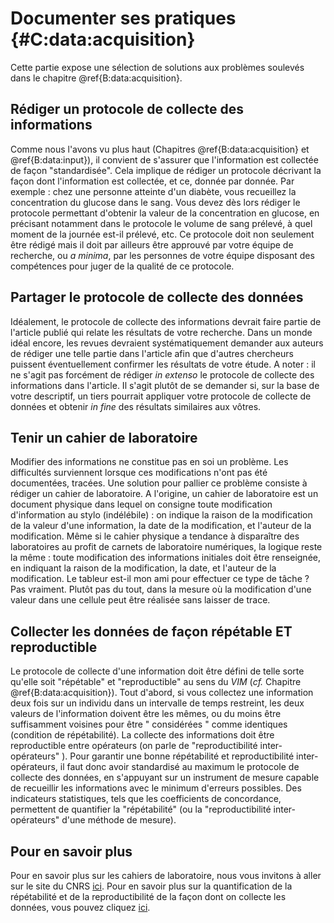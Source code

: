 # Documenter ses pratiques {#C:data:acquisition}

Cette partie expose une sélection de solutions aux problèmes soulevés
dans le chapitre \@ref{B:data:acquisition}.

## Rédiger un protocole de collecte des informations

Comme nous l'avons vu plus haut (Chapitres \@ref{B:data:acquisition} et
\@ref{B:data:input}), il convient de s'assurer que l'information est collectée
de façon "standardisée".  Cela implique de rédiger un protocole décrivant la
façon dont l'information est collectée, et ce, donnée par donnée. Par exemple :
chez une personne atteinte d'un diabète, vous recueillez la concentration du
glucose dans le sang.  Vous devez dès lors rédiger le protocole permettant
d'obtenir la valeur de la concentration en glucose, en précisant notamment dans
le protocole le volume de sang prélevé, à quel moment de la journée est-il
prélevé, etc. Ce protocole doit non seulement être rédigé mais il doit par
ailleurs être approuvé par votre équipe de recherche, ou *a minima*, par les
personnes de votre équipe disposant des compétences pour juger de la qualité de
ce protocole.

## Partager le protocole de collecte des données

Idéalement, le protocole de collecte des informations devrait faire partie de
l'article publié qui relate les résultats de votre recherche.  Dans un monde
idéal encore, les revues devraient systématiquement demander aux auteurs de
rédiger une telle partie dans l'article afin que d'autres chercheurs puissent
éventuellement confirmer les résultats de votre étude. A noter : il ne s'agit
pas forcément de rédiger *in extenso* le protocole de collecte des informations
dans l'article. Il s'agit plutôt de se demander si, sur la base de votre
descriptif, un tiers pourrait appliquer votre protocole de collecte de données
et obtenir *in fine* des résultats similaires aux vôtres.

## Tenir un cahier de laboratoire

Modifier des informations ne constitue pas en soi un problème.  Les difficultés
surviennent lorsque ces modifications n'ont pas été documentées, tracées.  Une
solution pour pallier ce problème consiste à rédiger un cahier de laboratoire.
A l'origine, un cahier de laboratoire est un document physique dans lequel on
consigne toute modification d'information au stylo (indélébile) : on indique la
raison de la modification de la valeur d'une information, la date de la
modification, et l'auteur de la modification. Même si le cahier physique a
tendance à disparaître des laboratoires au profit de carnets de laboratoire
numériques, la logique reste la même : toute modification des informations
initiales doit être renseignée, en indiquant la raison de la modification, la
date, et l'auteur de la modification.  Le tableur est-il mon ami pour effectuer
ce type de tâche ? Pas vraiment.  Plutôt pas du tout, dans la mesure où la
modification d'une valeur dans une cellule peut être réalisée sans laisser de
trace.

## Collecter les données de façon répétable ET reproductible

Le protocole de collecte d'une information doit être défini de telle sorte
qu'elle soit "répétable" et "reproductible" au sens du *VIM* (_cf._ Chapitre
\@ref{B:data:acquisition}). Tout d'abord, si vous collectez une information
deux fois sur un individu dans un intervalle de temps restreint, les deux
valeurs de l'information doivent être les mêmes, ou du moins être suffisamment
voisines pour être " considérées " comme identiques (condition de
répétabilité). La collecte des informations doit être reproductible entre
opérateurs (on parle de "reproductibilité inter-opérateurs" ).  Pour garantir
une bonne répétabilité et reproductibilité inter-opérateurs, il faut donc avoir
standardisé au maximum le protocole de collecte des données, en s'appuyant sur
un instrument de mesure capable de recueillir les informations avec le minimum
d'erreurs possibles. Des indicateurs statistiques, tels que les coefficients de
concordance, permettent de quantifier la "répétabilité" (ou la
"reproductibilité inter-opérateurs" d'une méthode de mesure).

## Pour en savoir plus

Pour en savoir plus sur les cahiers de laboratoire, nous vous invitons à aller
sur le site du CNRS [ici](http://www.cnrs.fr/infoslabos/cahier-laboratoire/).
Pour en savoir plus sur la quantification de la répétabilité et de la
reproductibilité de la façon dont on collecte les données, vous pouvez cliquez
[ici](https://hal.archives-ouvertes.fr/hal-02103716).
